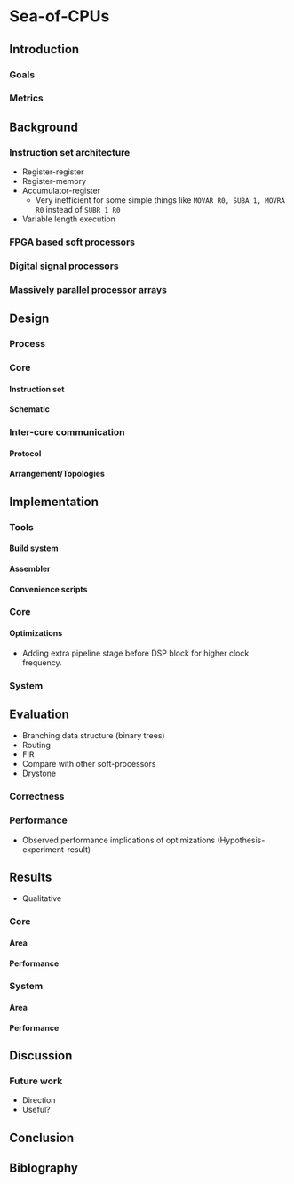 
# Sea-of-CPUs

## Introduction

### Goals

### Metrics


## Background

### Instruction set architecture

- Register-register
- Register-memory
- Accumulator-register
    - Very inefficient for some simple things like `MOVAR R0, SUBA 1, MOVRA R0` instead of `SUBR 1 R0`
- Variable length execution

### FPGA based soft processors

### Digital signal processors

### Massively parallel processor arrays


## Design

### Process

### Core

#### Instruction set

#### Schematic


### Inter-core communication

#### Protocol

#### Arrangement/Topologies


## Implementation

### Tools

#### Build system

#### Assembler

#### Convenience scripts


### Core

#### Optimizations

- Adding extra pipeline stage before DSP block for higher clock frequency.


### System


## Evaluation

- Branching data structure (binary trees)
- Routing
- FIR
- Compare with other soft-processors
- Drystone

### Correctness

### Performance

- Observed performance implications of optimizations (Hypothesis-experiment-result)


## Results

- Qualitative

### Core

#### Area

#### Performance


### System

#### Area

#### Performance


## Discussion

### Future work

- Direction
- Useful?

## Conclusion


## Biblography

